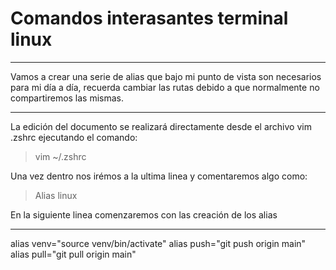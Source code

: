 #  Comandos interasantes terminal linux

------------

Vamos a crear una serie de alias que bajo mi punto de vista son necesarios para mi día a día, recuerda cambiar las rutas debido a que normalmente no compartiremos las mismas. 

------------

La edición del documento se realizará directamente desde el archivo vim .zshrc ejecutando el comando: 

> vim ~/.zshrc  

Una vez dentro nos irémos a la ultima linea y comentaremos algo como: 

> Alias linux

En la siguiente linea comenzaremos con las creación de los alias

------------

alias venv="source venv/bin/activate"
alias push="git push origin main"
alias pull="git pull origin main"